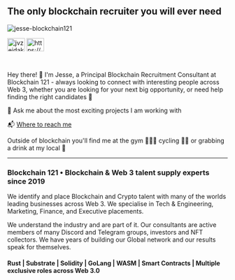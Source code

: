 <h2> The only blockchain recruiter you will ever need </h2>
<p align="left"> <img src="https://komarev.com/ghpvc/?username=jesse-blockchain121&label=Profile%20views&color=0e75b6&style=flat" alt="jesse-blockchain121" /> </p>
</p>
<p align="left">
<a href="https://twitter.com/jvzeidaks" target="blank"><img align="center" src="https://raw.githubusercontent.com/rahuldkjain/github-profile-readme-generator/master/src/images/icons/Social/twitter.svg" alt="jvzeidaks" height="30" width="40" /></a>
<a href="https://www.linkedin.com/in/jesse-zeidaks-972b34107/" target="blank"><img align="center" src="https://raw.githubusercontent.com/rahuldkjain/github-profile-readme-generator/master/src/images/icons/Social/linked-in-alt.svg" alt="https://www.linkedin.com/in/jesse-zeidaks-972b34107/" height="30" width="40" /></a></p>
<br/>



Hey there! 👋 I'm Jesse, a Principal Blockchain Recruitment Consultant at Blockchain 121 - always looking to connect with interesting people across Web 3, whether you are looking for your next big opportunity, or need help finding the right candidates 👯 
<br/>


💬 Ask me about the most exciting projects I am working with

📬 [Where to reach me](https://linktr.ee/jvzeidaks)
<br/>


Outside of blockchain you'll find me at the gym 🏋🏽‍♂ cycling 🚴‍♂️ or grabbing a drink at my local 🍺

-----------------------------------------------------------------------------------------------------------------------------------------------------------------------

<h3> Blockchain 121 • Blockchain & Web 3 talent supply experts since 2019 </h3>

We identify and place Blockchain and Crypto talent with many of the worlds leading businesses across Web 3. We specialise in Tech & Engineering, Marketing, Finance, and Executive placements. 

We understand the industry and are part of it. Our consultants are active members of many Discord and Telegram groups, investors and NFT collectors. We have years of building our Global network and our results speak for themselves.

<h4> Rust | Substrate | Solidity | GoLang | WASM | Smart Contracts | Multiple exclusive roles across Web 3.0 </h4>



